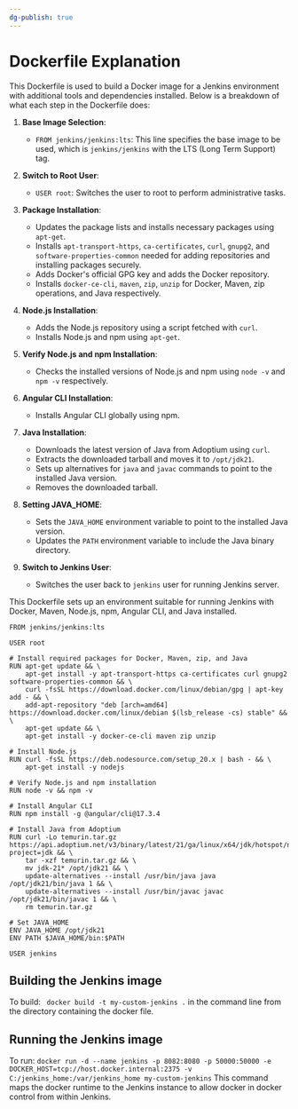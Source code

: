 ```yaml
---
dg-publish: true
---
```

# Dockerfile Explanation

This Dockerfile is used to build a Docker image for a Jenkins environment with additional tools and dependencies installed. Below is a breakdown of what each step in the Dockerfile does:

1. **Base Image Selection**: 
   - `FROM jenkins/jenkins:lts`: This line specifies the base image to be used, which is `jenkins/jenkins` with the LTS (Long Term Support) tag.

2. **Switch to Root User**: 
   - `USER root`: Switches the user to root to perform administrative tasks.

3. **Package Installation**:
   - Updates the package lists and installs necessary packages using `apt-get`.
   - Installs `apt-transport-https`, `ca-certificates`, `curl`, `gnupg2`, and `software-properties-common` needed for adding repositories and installing packages securely.
   - Adds Docker's official GPG key and adds the Docker repository.
   - Installs `docker-ce-cli`, `maven`, `zip`, `unzip` for Docker, Maven, zip operations, and Java respectively.

4. **Node.js Installation**:
   - Adds the Node.js repository using a script fetched with `curl`.
   - Installs Node.js and npm using `apt-get`.

5. **Verify Node.js and npm Installation**:
   - Checks the installed versions of Node.js and npm using `node -v` and `npm -v` respectively.

6. **Angular CLI Installation**:
   - Installs Angular CLI globally using npm.

7. **Java Installation**:
   - Downloads the latest version of Java from Adoptium using `curl`.
   - Extracts the downloaded tarball and moves it to `/opt/jdk21`.
   - Sets up alternatives for `java` and `javac` commands to point to the installed Java version.
   - Removes the downloaded tarball.

8. **Setting JAVA_HOME**:
   - Sets the `JAVA_HOME` environment variable to point to the installed Java version.
   - Updates the `PATH` environment variable to include the Java binary directory.

9. **Switch to Jenkins User**:
   - Switches the user back to `jenkins` user for running Jenkins server.

This Dockerfile sets up an environment suitable for running Jenkins with Docker, Maven, Node.js, npm, Angular CLI, and Java installed.


```
FROM jenkins/jenkins:lts

USER root

# Install required packages for Docker, Maven, zip, and Java
RUN apt-get update && \
    apt-get install -y apt-transport-https ca-certificates curl gnupg2 software-properties-common && \
    curl -fsSL https://download.docker.com/linux/debian/gpg | apt-key add - && \
    add-apt-repository "deb [arch=amd64] https://download.docker.com/linux/debian $(lsb_release -cs) stable" && \
    apt-get update && \
    apt-get install -y docker-ce-cli maven zip unzip

# Install Node.js
RUN curl -fsSL https://deb.nodesource.com/setup_20.x | bash - && \
    apt-get install -y nodejs

# Verify Node.js and npm installation
RUN node -v && npm -v

# Install Angular CLI
RUN npm install -g @angular/cli@17.3.4

# Install Java from Adoptium
RUN curl -Lo temurin.tar.gz https://api.adoptium.net/v3/binary/latest/21/ga/linux/x64/jdk/hotspot/normal/eclipse?project=jdk && \
    tar -xzf temurin.tar.gz && \
    mv jdk-21* /opt/jdk21 && \
    update-alternatives --install /usr/bin/java java /opt/jdk21/bin/java 1 && \
    update-alternatives --install /usr/bin/javac javac /opt/jdk21/bin/javac 1 && \
    rm temurin.tar.gz

# Set JAVA_HOME
ENV JAVA_HOME /opt/jdk21
ENV PATH $JAVA_HOME/bin:$PATH

USER jenkins

```

## Building the Jenkins image
To build: ` docker build -t my-custom-jenkins .` in the command line from the directory containing the docker file. 

## Running the Jenkins image
To run: `docker run -d --name jenkins -p 8082:8080 -p 50000:50000 -e DOCKER_HOST=tcp://host.docker.internal:2375 -v C:/jenkins_home:/var/jenkins_home my-custom-jenkins`
This command maps the docker runtime to the Jenkins instance to allow docker in docker control from within Jenkins. 